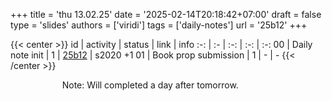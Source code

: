 +++
title = 'thu 13.02.25'
date = '2025-02-14T20:18:42+07:00'
draft = false
type = 'slides'
authors = ['viridi']
tags = ['daily-notes']
url = '25b12'
+++

{{< center >}}
id | activity | status | link | info
:-: | :- | :-: | :-: | :-:
00 | Daily note init      | 1 | [25b12](/notes/25b12) | s2020 +1
01 | Book prop submission | 1 | - | -
{{< /center >}}

&nbsp;&nbsp;&nbsp;&nbsp;&nbsp;&nbsp;&nbsp;&nbsp;
&nbsp;&nbsp;&nbsp;&nbsp;&nbsp;&nbsp;&nbsp;&nbsp;
&nbsp;&nbsp;
Note: Will completed a day after tomorrow.
